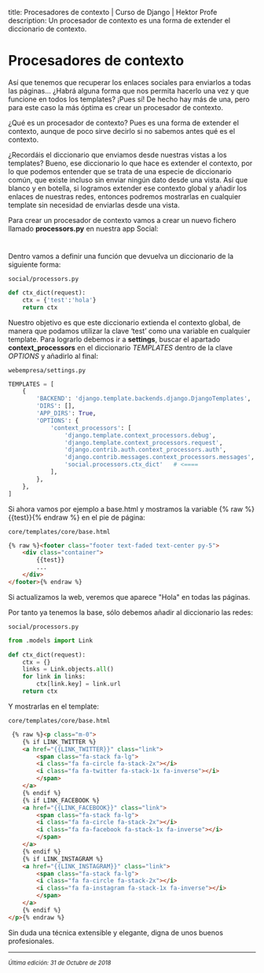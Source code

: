 title: Procesadores de contexto | Curso de Django | Hektor Profe
description: Un procesador de contexto es una forma de extender el diccionario de contexto.

<style>
.admonition.note > .superfences-tabs > label:hover, .headerlink{ color: #018dc5 !important; }
.admonition.note { box-shadow: none; margin: 0; padding: 0; border-left: 0; border-radius: 0; font-size: 105%; }
.admonition.note label{ font-size: 91%; }
.admonition.note > .admonition-title { display: none; }
</style>

# Procesadores de contexto

Así que tenemos que recuperar los enlaces sociales para enviarlos a todas las páginas… ¿Habrá alguna forma que nos permita hacerlo una vez y que funcione en todos los templates? ¡Pues sí! De hecho hay más de una, pero para este caso la más óptima es crear un procesador de contexto. 

¿Qué es un procesador de contexto? Pues es una forma de extender el contexto, aunque de poco sirve decirlo si no sabemos antes qué es el contexto.

¿Recordáis el diccionario que enviamos desde nuestras vistas a los templates? Bueno, ese diccionario lo que hace es extender el contexto, por lo que podemos entender que se trata de una especie de diccionario común, que existe incluso sin enviar ningún dato desde una vista. Así que blanco y en botella, si logramos extender ese contexto global y añadir los enlaces de nuestras redes, entonces podremos mostrarlas en cualquier template sin necesidad de enviarlas desde una vista.

Para crear un procesador de contexto vamos a crear un nuevo fichero llamado **processors.py** en nuestra app Social:

<div style="text-align:center;margin-top:25px"><img class="lazy" data-src="{{cdn}}/django/webempresa/46.png" style="max-width:275px"/></div>

Dentro vamos a definir una función que devuelva un diccionario de la siguiente forma:

`social/processors.py`
```python
def ctx_dict(request):
    ctx = {'test':'hola'}
    return ctx  
```

Nuestro objetivo es que este diccionario extienda el contexto global, de manera que podamos utilizar la clave ‘test’ como una variable en cualquier template. Para lograrlo debemos ir a **settings**, buscar el apartado **context_processors** en el diccionario *TEMPLATES* dentro de la clave *OPTIONS* y añadirlo al final:

`webempresa/settings.py`
```python
TEMPLATES = [
    {
        'BACKEND': 'django.template.backends.django.DjangoTemplates',
        'DIRS': [],
        'APP_DIRS': True,
        'OPTIONS': {
            'context_processors': [
                'django.template.context_processors.debug',
                'django.template.context_processors.request',
                'django.contrib.auth.context_processors.auth',
                'django.contrib.messages.context_processors.messages',
                'social.processors.ctx_dict'   # <====
            ],
        },
    },
]
```

Si ahora vamos por ejemplo a base.html y mostramos la variable {% raw %}{{test}}{% endraw %} en el pie de página:

`core/templates/core/base.html` 
```html
{% raw %}<footer class="footer text-faded text-center py-5">
    <div class="container">
        {{test}}
        ...
    </div>
</footer>{% endraw %}
```

Si actualizamos la web, veremos que aparece "Hola" en todas las páginas.

Por tanto ya tenemos la base, sólo debemos añadir al diccionario las redes:

`social/processors.py`
```python
from .models import Link

def ctx_dict(request):
    ctx = {}
    links = Link.objects.all()
    for link in links:
        ctx[link.key] = link.url
    return ctx
```

Y mostrarlas en el template:

`core/templates/core/base.html`
```html
 {% raw %}<p class="m-0">
    {% if LINK_TWITTER %}
    <a href="{{LINK_TWITTER}}" class="link">
        <span class="fa-stack fa-lg">
        <i class="fa fa-circle fa-stack-2x"></i>
        <i class="fa fa-twitter fa-stack-1x fa-inverse"></i>
        </span>
    </a>
    {% endif %}
    {% if LINK_FACEBOOK %}
    <a href="{{LINK_FACEBOOK}}" class="link">
        <span class="fa-stack fa-lg">
        <i class="fa fa-circle fa-stack-2x"></i>
        <i class="fa fa-facebook fa-stack-1x fa-inverse"></i>
        </span>
    </a>
    {% endif %}
    {% if LINK_INSTAGRAM %}
    <a href="{{LINK_INSTAGRAM}}" class="link">
        <span class="fa-stack fa-lg">
        <i class="fa fa-circle fa-stack-2x"></i>
        <i class="fa fa-instagram fa-stack-1x fa-inverse"></i>
        </span>
    </a>
    {% endif %}
</p>{% endraw %}
```

Sin duda una técnica extensible y elegante, digna de unos buenos profesionales.

___
<small class="edited"><i>Última edición: 31 de Octubre de 2018</i></small>